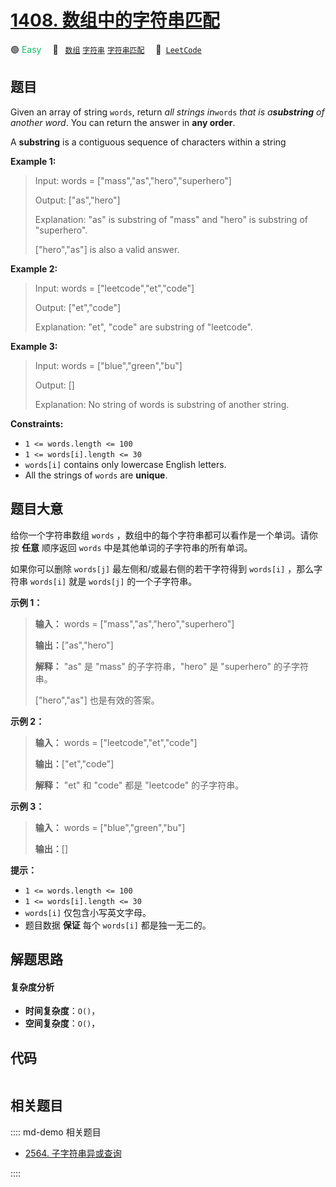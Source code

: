 # [1408. 数组中的字符串匹配](https://leetcode.com/problems/string-matching-in-an-array)

🟢 <font color=#15bd66>Easy</font>&emsp; 🔖&ensp; [`数组`](/leetcode/outline/tag/array.md) [`字符串`](/leetcode/outline/tag/string.md) [`字符串匹配`](/leetcode/outline/tag/string-matching.md)&emsp; 🔗&ensp;[`LeetCode`](https://leetcode.com/problems/string-matching-in-an-array)


## 题目

Given an array of string `words`, return _all strings in_`words` _that is
a**substring** of another word_. You can return the answer in **any order**.

A **substring** is a contiguous sequence of characters within a string



**Example 1:**

> Input: words = ["mass","as","hero","superhero"]
> 
> Output: ["as","hero"]
> 
> Explanation: "as" is substring of "mass" and "hero" is substring of "superhero".
> 
> ["hero","as"] is also a valid answer.

**Example 2:**

> Input: words = ["leetcode","et","code"]
> 
> Output: ["et","code"]
> 
> Explanation: "et", "code" are substring of "leetcode".

**Example 3:**

> Input: words = ["blue","green","bu"]
> 
> Output: []
> 
> Explanation: No string of words is substring of another string.

**Constraints:**

  * `1 <= words.length <= 100`
  * `1 <= words[i].length <= 30`
  * `words[i]` contains only lowercase English letters.
  * All the strings of `words` are **unique**.


## 题目大意

给你一个字符串数组 `words` ，数组中的每个字符串都可以看作是一个单词。请你按 **任意** 顺序返回 `words`
中是其他单词的子字符串的所有单词。

如果你可以删除 `words[j]` 最左侧和/或最右侧的若干字符得到 `words[i]` ，那么字符串 `words[i]` 就是 `words[j]`
的一个子字符串。



**示例 1：**

> 
> 
> 
> 
> 
> **输入：** words = ["mass","as","hero","superhero"]
> 
> **输出：**["as","hero"]
> 
> **解释：** "as" 是 "mass" 的子字符串，"hero" 是 "superhero" 的子字符串。
> 
> ["hero","as"] 也是有效的答案。
> 
> 

**示例 2：**

> 
> 
> 
> 
> 
> **输入：** words = ["leetcode","et","code"]
> 
> **输出：**["et","code"]
> 
> **解释：** "et" 和 "code" 都是 "leetcode" 的子字符串。
> 
> 

**示例 3：**

> 
> 
> 
> 
> 
> **输入：** words = ["blue","green","bu"]
> 
> **输出：**[]
> 
> 



**提示：**

  * `1 <= words.length <= 100`
  * `1 <= words[i].length <= 30`
  * `words[i]` 仅包含小写英文字母。
  * 题目数据 **保证** 每个 `words[i]` 都是独一无二的。


## 解题思路

#### 复杂度分析

- **时间复杂度**：`O()`，
- **空间复杂度**：`O()`，

## 代码

```javascript

```

## 相关题目

:::: md-demo 相关题目
- [2564. 子字符串异或查询](https://leetcode.com/problems/substring-xor-queries)

::::
